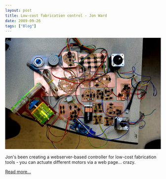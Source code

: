 ```yaml
---
layout: post
title: Low-cost fabrication control - Jon Ward
date: 2009-09-26
tags: ["Blog"]
---
```


![](bg.jpg "jon-ward")

Jon's been creating a webserver-based controller for low-cost fabrication tools - you can actuate different motors via a web page... crazy.

[Read more...](http://fab.cba.mit.edu/classes/MIT/961.09/people/jonathan/)
